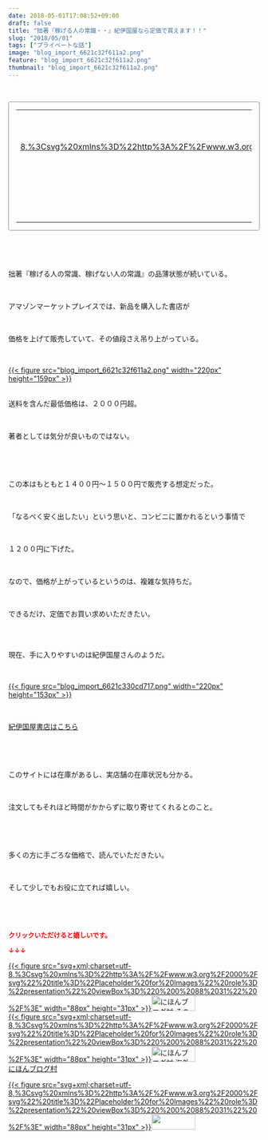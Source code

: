 ```yaml
---
date: 2018-05-01T17:08:52+09:00
draft: false
title: "拙著『稼げる人の常識・・』紀伊国屋なら定価で買えます！！"
slug: "2018/05/01"
tags: ["プライベートな話"]
image: "blog_import_6621c32f611a2.png"
feature: "blog_import_6621c32f611a2.png"
thumbnail: "blog_import_6621c32f611a2.png"
---
```

<p> </p><div contenteditable="false" style="padding: 15px; border-radius: 4px; border: 1px dotted currentColor; border-image: none;"><table border="0" cellpadding="0" cellspacing="0" style="margin: 0px; table-layout: fixed;" width="100%">	<tbody width="100%">		<tr>			<td aligin="center" style="vertical-align: middle;" width="95"><span style="text-align: center; display: block;"><a href="affiliate.do?affiliateId=37142807" alt0="BlogAffiliate" target="_blank" rel="nofollow">{{< figure src="svg+xml;charset=utf-8,%3Csvg%20xmlns%3D%22http%3A%2F%2Fwww.w3.org%2F2000%2Fsvg%22%20title%3D%22Placeholder%20for%20Images%22%20role%3D%22presentation%22%20viewBox%3D%220%200%201%201%22%20%2F%3E"  >}}<noscript><img alt="稼げる人の常識、稼げない人の常識" border="0" data-img="affiliate" src="https://images-fe.ssl-images-amazon.com/images/I/51Ft8zEBpkL._SL160_.jpg" style="margin: 0px; vertical-align: middle; max-width: 95px;"></noscript></a></span></td>			<td style="line-height: 1.5; padding-left: 15px; vertical-align: middle;"><a href="affiliate.do?affiliateId=37142807" alt0="BlogAffiliate" target="_blank" rel="nofollow">稼げる人の常識、稼げない人の常識</a>			<div style="padding: 3px 0px;">2,566円</div>			<div style="font-size: 0.83em;">Amazon</div></td>		</tr>	</tbody></table></div><p> </p><p> </p><p>拙著『稼げる人の常識、稼げない人の常識』の品薄状態が続いている。</p><p> </p><p>アマゾンマーケットプレイスでは、新品を購入した書店が</p><p> </p><p>価格を上げて販売していて、その値段さえ吊り上がっている。</p><p> </p><p><a href="blog_import_6621c32f611a2.png">{{< figure src="blog_import_6621c32f611a2.png" width="220px" height="159px" >}}</a></p><p><br/>送料を含んだ最低価格は、２０００円超。</p><p> </p><p>著者としては気分が良いものではない。</p><p> </p><p> </p><p>この本はもともと１４００円～１５００円で販売する想定だった。</p><p> </p><p>「なるべく安く出したい」という思いと、コンビニに置かれるという事情で</p><p> </p><p>１２００円に下げた。</p><p> </p><p>なので、価格が上がっているというのは、複雑な気持ちだ。</p><p> </p><p>できるだけ、定価でお買い求めいただきたい。</p><p> </p><p><br/>現在、手に入りやすいのは紀伊国屋さんのようだ。</p><p> </p><p><a href="blog_import_6621c330cd717.png">{{< figure src="blog_import_6621c330cd717.png" width="220px" height="153px" >}}</a></p><p> </p><p><span style="text-decoration: underline;"><a href="CSfDispListPage_001.jsp?qs=true&amp;ptk=01&amp;q=%E7%A8%BC%E3%81%92%E3%82%8B%E4%BA%BA%E3%81%AE%E5%B8%B8%E8%AD%98" target="_blank">紀伊国屋書店はこちら</a></span></p><p> </p><p> </p><p>このサイトには在庫があるし、実店舗の在庫状況も分かる。</p><p> </p><p>注文してもそれほど時間がかからずに取り寄せてくれるとのこと。</p><p> </p><p> </p><p>多くの方に手ごろな価格で、読んでいただきたい。</p><p> </p><p>そして少しでもお役に立てれば嬉しい。</p><p> </p><p> </p><p><font color="#ff0000" size="2"><strong>クリックいただけると嬉しいです。</strong></font></p><p><font color="#ff0000" size="2"><strong>↓↓↓</strong></font></p><p><a href="ranking.html?p_cid=01260127" id="&amp;blogmura_banner" target="_blank">{{< figure src="svg+xml;charset=utf-8,%3Csvg%20xmlns%3D%22http%3A%2F%2Fwww.w3.org%2F2000%2Fsvg%22%20title%3D%22Placeholder%20for%20Images%22%20role%3D%22presentation%22%20viewBox%3D%220%200%2088%2031%22%20%2F%3E" width="88px" height="31px" >}}<noscript><img alt="にほんブログ村 その他生活ブログ 不動産投資へ" border="0" height="31" src="https://img-proxy.blog-video.jp/images?url=http%3A%2F%2Flife.blogmura.com%2Fhudousantoushi%2Fimg%2Fhudousantoushi88_31.gif" width="88"></noscript></a><br/><a href="ranking.html?p_cid=01260127" target="_blank">{{< figure src="svg+xml;charset=utf-8,%3Csvg%20xmlns%3D%22http%3A%2F%2Fwww.w3.org%2F2000%2Fsvg%22%20title%3D%22Placeholder%20for%20Images%22%20role%3D%22presentation%22%20viewBox%3D%220%200%2088%2031%22%20%2F%3E" width="88px" height="31px" >}}<noscript><img alt="にほんブログ村 海外生活ブログ バリ島情報へ" border="0" height="31" src="https://img-proxy.blog-video.jp/images?url=http%3A%2F%2Foverseas.blogmura.com%2Fbali%2Fimg%2Fbali88_31.gif" width="88"></noscript></a><br/><a href="ranking.html?p_cid=01260127" target="_blank">にほんブログ村</a></p><p><a href="link.php?1804582" title="人気ブログランキングへ">{{< figure src="svg+xml;charset=utf-8,%3Csvg%20xmlns%3D%22http%3A%2F%2Fwww.w3.org%2F2000%2Fsvg%22%20title%3D%22Placeholder%20for%20Images%22%20role%3D%22presentation%22%20viewBox%3D%220%200%2088%2031%22%20%2F%3E" width="88px" height="31px" >}}<noscript><img border="0" height="31" src="https://blog.with2.net/img/banner/banner_22.gif" width="88"></noscript></a></p><p> </p>

